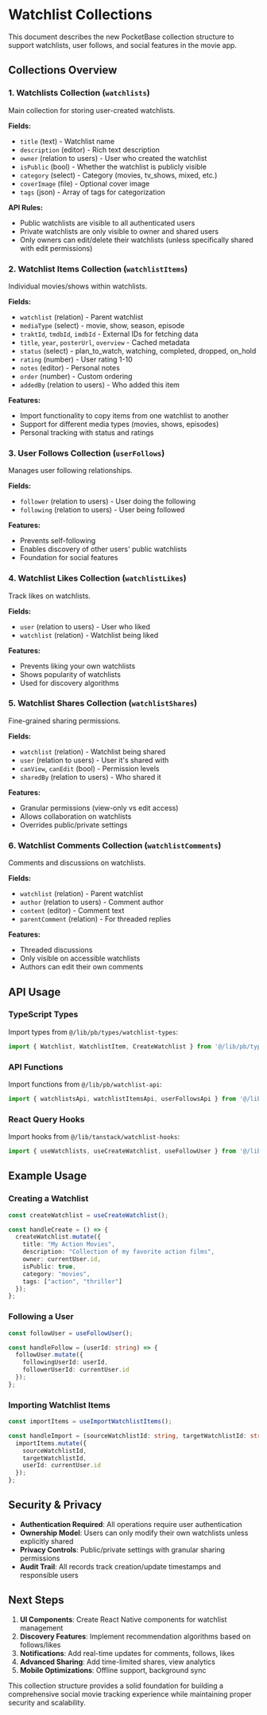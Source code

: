 # Watchlist Collections

This document describes the new PocketBase collection structure to support watchlists, user follows, and social features in the movie app.

## Collections Overview

### 1. Watchlists Collection (`watchlists`)
Main collection for storing user-created watchlists.

**Fields:**
- `title` (text) - Watchlist name
- `description` (editor) - Rich text description
- `owner` (relation to users) - User who created the watchlist
- `isPublic` (bool) - Whether the watchlist is publicly visible
- `category` (select) - Category (movies, tv_shows, mixed, etc.)
- `coverImage` (file) - Optional cover image
- `tags` (json) - Array of tags for categorization

**API Rules:**
- Public watchlists are visible to all authenticated users
- Private watchlists are only visible to owner and shared users
- Only owners can edit/delete their watchlists (unless specifically shared with edit permissions)

### 2. Watchlist Items Collection (`watchlistItems`)
Individual movies/shows within watchlists.

**Fields:**
- `watchlist` (relation) - Parent watchlist
- `mediaType` (select) - movie, show, season, episode
- `traktId`, `tmdbId`, `imdbId` - External IDs for fetching data
- `title`, `year`, `posterUrl`, `overview` - Cached metadata
- `status` (select) - plan_to_watch, watching, completed, dropped, on_hold
- `rating` (number) - User rating 1-10
- `notes` (editor) - Personal notes
- `order` (number) - Custom ordering
- `addedBy` (relation to users) - Who added this item

**Features:**
- Import functionality to copy items from one watchlist to another
- Support for different media types (movies, shows, episodes)
- Personal tracking with status and ratings

### 3. User Follows Collection (`userFollows`)
Manages user following relationships.

**Fields:**
- `follower` (relation to users) - User doing the following
- `following` (relation to users) - User being followed

**Features:**
- Prevents self-following
- Enables discovery of other users' public watchlists
- Foundation for social features

### 4. Watchlist Likes Collection (`watchlistLikes`)
Track likes on watchlists.

**Fields:**
- `user` (relation to users) - User who liked
- `watchlist` (relation) - Watchlist being liked

**Features:**
- Prevents liking your own watchlists
- Shows popularity of watchlists
- Used for discovery algorithms

### 5. Watchlist Shares Collection (`watchlistShares`)
Fine-grained sharing permissions.

**Fields:**
- `watchlist` (relation) - Watchlist being shared
- `user` (relation to users) - User it's shared with
- `canView`, `canEdit` (bool) - Permission levels
- `sharedBy` (relation to users) - Who shared it

**Features:**
- Granular permissions (view-only vs edit access)
- Allows collaboration on watchlists
- Overrides public/private settings

### 6. Watchlist Comments Collection (`watchlistComments`)
Comments and discussions on watchlists.

**Fields:**
- `watchlist` (relation) - Parent watchlist
- `author` (relation to users) - Comment author
- `content` (editor) - Comment text
- `parentComment` (relation) - For threaded replies

**Features:**
- Threaded discussions
- Only visible on accessible watchlists
- Authors can edit their own comments

## API Usage

### TypeScript Types
Import types from `@/lib/pb/types/watchlist-types`:
```typescript
import { Watchlist, WatchlistItem, CreateWatchlist } from '@/lib/pb/types/watchlist-types';
```

### API Functions
Import functions from `@/lib/pb/watchlist-api`:
```typescript
import { watchlistsApi, watchlistItemsApi, userFollowsApi } from '@/lib/pb/watchlist-api';
```

### React Query Hooks
Import hooks from `@/lib/tanstack/watchlist-hooks`:
```typescript
import { useWatchlists, useCreateWatchlist, useFollowUser } from '@/lib/tanstack/watchlist-hooks';
```

## Example Usage

### Creating a Watchlist
```typescript
const createWatchlist = useCreateWatchlist();

const handleCreate = () => {
  createWatchlist.mutate({
    title: "My Action Movies",
    description: "Collection of my favorite action films",
    owner: currentUser.id,
    isPublic: true,
    category: "movies",
    tags: ["action", "thriller"]
  });
};
```

### Following a User
```typescript
const followUser = useFollowUser();

const handleFollow = (userId: string) => {
  followUser.mutate({
    followingUserId: userId,
    followerUserId: currentUser.id
  });
};
```

### Importing Watchlist Items
```typescript
const importItems = useImportWatchlistItems();

const handleImport = (sourceWatchlistId: string, targetWatchlistId: string) => {
  importItems.mutate({
    sourceWatchlistId,
    targetWatchlistId,
    userId: currentUser.id
  });
};
```

## Security & Privacy

- **Authentication Required**: All operations require user authentication
- **Ownership Model**: Users can only modify their own watchlists unless explicitly shared
- **Privacy Controls**: Public/private settings with granular sharing permissions
- **Audit Trail**: All records track creation/update timestamps and responsible users

## Next Steps

1. **UI Components**: Create React Native components for watchlist management
2. **Discovery Features**: Implement recommendation algorithms based on follows/likes
3. **Notifications**: Add real-time updates for comments, follows, likes
4. **Advanced Sharing**: Add time-limited shares, view analytics
5. **Mobile Optimizations**: Offline support, background sync

This collection structure provides a solid foundation for building a comprehensive social movie tracking experience while maintaining proper security and scalability.

